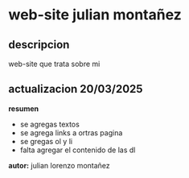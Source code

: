 # web-site julian montañez

## descripcion
web-site que trata sobre mi

## actualizacion 20/03/2025
__resumen__
- se agregas textos
- se agrega links a ortras pagina
- se gregas ol y li
- falta agregar el contenido de las dl 


**autor:** julian lorenzo montañez